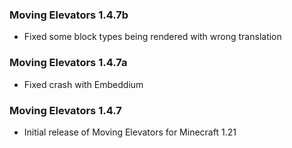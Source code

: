### Moving Elevators 1.4.7b
- Fixed some block types being rendered with wrong translation

### Moving Elevators 1.4.7a
- Fixed crash with Embeddium

### Moving Elevators 1.4.7
- Initial release of Moving Elevators for Minecraft 1.21
